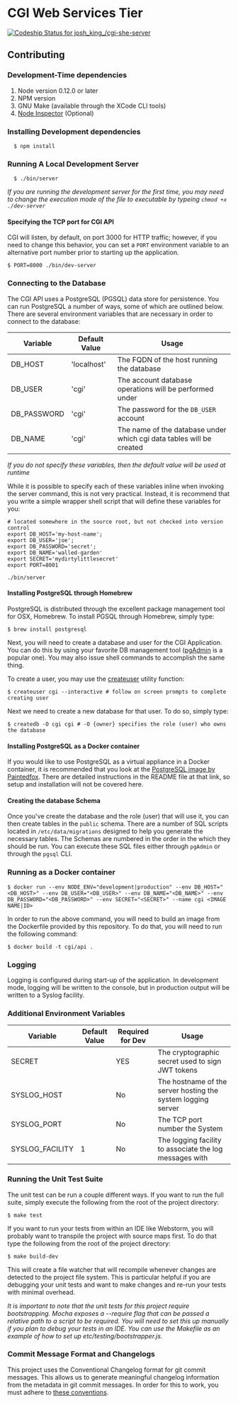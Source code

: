 # CGI Web Services Tier

[ ![Codeship Status for josh_king_/cgi-she-server](https://codeship.com/projects/105187a0-a218-0133-f6ea-1ece657cc271/status?branch=master)](https://codeship.com/projects/128764)


## Contributing

### Development-Time dependencies

1. Node version 0.12.0 or later
2. NPM version
3. GNU Make (available through the XCode CLI tools)
4. [Node Inspector](https://github.com/node-inspector/node-inspector) (Optional)

### Installing Development dependencies

      $ npm install

### Running A Local Development Server

      $ ./bin/server

*If you are running the development server for the first time, you may need to change the execution mode of the file to executable by typeing `chmod +x ./dev-server`*

#### Specifying the TCP port for CGI API

CGI will listen, by default, on port 3000 for HTTP traffic; however, if you need to change this behavior, you can set a `PORT` environment variable to an alternative port number prior to starting up the application.

    $ PORT=8000 ./bin/dev-server

### Connecting to the Database

The CGI API uses a PostgreSQL (PGSQL) data store for persistence. You can run PostgreSQL a number of ways, some of which are outlined below. There are several environment variables that are necessary in order to connect to the database:

Variable | Default Value | Usage
-------- | ------------- | -----------------------------------------
DB_HOST  | 'localhost'   | The FQDN of the host running the database
DB_USER  | 'cgi'      | The account database operations will be performed under
DB_PASSWORD | 'cgi'   | The password for the `DB_USER` account
DB_NAME  | 'cgi'      | The name of the database under which cgi data tables will be created

*If you do not specify these variables, then the default value will be used at runtime*

While it is possible to specify each of these variables inline when invoking the server command, this is not very practical. Instead, it is recommend that you write a simple wrapper shell script that will define these variables for you:

```shell
# located somewhere in the source root, but not checked into version control
export DB_HOST='my-host-name';
export DB_USER='joe';
export DB_PASSWORD='secret';
export DB_NAME='walled-garden'
export SECRET='mydirtylittlesecret'
export PORT=8001

./bin/server

```

#### Installing PostgreSQL through Homebrew

PostgreSQL is distributed through the excellent package management tool for OSX, Homebrew. To install PGSQL through Homebrew, simply type:

    $ brew install postgresql

Next, you will need to create a database and user for the CGI Application. You can do this by using your favorite DB management tool ([pgAdmin](http://www.pgadmin.org/) is a popular one). You may also issue shell commands to accomplish the same thing.

To create a user, you may use the [createuser](http://www.postgresql.org/docs/current/static/sql-createuser.html) utility function:

    $ createuser cgi --interactive # follow on screen prompts to complete creating user

Next we need to create a new database for that user. To do so, simply type:

    $ createdb -O cgi cgi # -O {owner} specifies the role (user) who owns the database

#### Installing PostgreSQL as a Docker container

If you would like to use PostgreSQL as a virtual appliance in a Docker container, it is recommended that you look at the [PostgreSQL image by Paintedfox](https://hub.docker.com/r/paintedfox/postgresql/). There are detailed instructions in the README file at that link, so setup and installation will not be covered here.

#### Creating the database Schema

Once you've create the database and the role (user) that will use it, you can then create tables in the `public` schema. There are a number of SQL scripts located in `/etc/data/migrations` designed to help you generate the necessary tables. The Schemas are numbered in the order in the which they should be run. You can execute these SQL files either through `pgAdmin` or through the `pgsql` CLI.

### Running as a Docker container

    $ docker run --env NODE_ENV="development|production" --env DB_HOST="<DB_HOST>" --env DB_USER="<DB_USER>" --env DB_NAME="<DB_NAME>" --env DB_PASSWORD="<DB_PASSWORD>" --env SECRET="<SECRET>" --name cgi <IMAGE NAME|ID>

In order to run the above command, you will need to build an image from the Dockerfile provided by this repository. To do that, you will need to run the following command:

    $ docker build -t cgi/api .

### Logging

Logging is configured during start-up of the application. In development mode, logging will be written to the console, but in production output will be written to a Syslog facility.

### Additional Environment Variables


Variable        | Default Value   | Required for Dev  | Usage
--------        | -------------   | ----------------  | ------------------------------
SECRET          | <NONE>          | YES               | The cryptographic secret used to sign JWT tokens
SYSLOG_HOST     | <NONE>          | No                | The hostname of the server hosting the system logging server
SYSLOG_PORT     | <NONE>          | No                | The TCP port number the System
SYSLOG_FACILITY | 1               | No                | The logging facility to associate the log messages with


### Running the Unit Test Suite

The unit test can be run a couple different ways. If you want to run the full suite, simply execute the following from the root of the project directory:

    $ make test

If you want to run your tests from within an IDE like Webstorm, you will probably want to transpile the project with source maps first. To do that type the following from the root of the project directory:

    $ make build-dev

This will create a file watcher that will recompile whenever changes are detected to the project file system. This is particular helpful if you are debugging your unit tests and want to make changes and re-run your tests with minimal overhead.

*It is important to note that the unit tests for this project require bootstrapping. Mocha exposes a --require flag that can be passed a relative path to a script to be required.  You will need to set this up manually if you plan to debug your tests in an IDE. You can use the Makefile as an example of how to set up etc/testing/bootstrapper.js.*


### Commit Message Format and Changelogs

This project uses the Conventional Changelog format for git commit messages. This allows us to generate meaningful changelog information from the metadata in git commit messages. In order for this to work, you must adhere to [these conventions](https://github.com/angular/angular.js/blob/master/CONTRIBUTING.md#commit).
